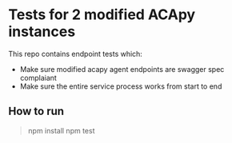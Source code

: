 # Tests for 2 modified ACApy instances 

This repo contains endpoint tests which:

* Make sure modified acapy agent endpoints are swagger spec complaiant
* Make sure the entire service process works from start to end

## How to run

> npm install
> npm test